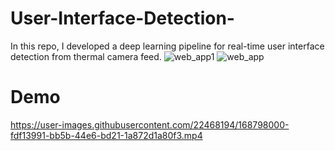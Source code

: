 # User-Interface-Detection-
In this repo, I developed a deep learning pipeline for real-time user interface detection from thermal camera feed.
![web_app1](https://user-images.githubusercontent.com/22468194/168495337-ded66a3b-9c86-4e9f-8684-5eac8b7d6eee.png)
![web_app](https://user-images.githubusercontent.com/22468194/168495356-483a4cbd-2a22-4781-8af6-e1cd06b7a6c0.png)
# Demo


https://user-images.githubusercontent.com/22468194/168798000-fdf13991-bb5b-44e6-bd21-1a872d1a80f3.mp4
